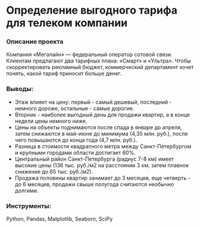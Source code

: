# Определение выгодного тарифа для телеком компании

### Описание проекта

Компания «Мегалайн» — федеральный оператор сотовой связи. Клиентам предлагают два тарифных плана: «Смарт» и «Ультра». Чтобы скорректировать рекламный бюджет, коммерческий департамент хочет понять, какой тариф приносит больше денег.


### Выводы:

- Этаж влияет на цену: первый - самый дешевый, последний - немного дороже, остальные - самые дорогие.
- Вторник - наиболее выгодный день для продажи квартир, а в конце недели цены немного ниже.
- Цены на объекты поднимаются после спада в январе до апреля, затем снижаются в май-июне до минимума (4,35 млн. руб.), после чего повышаются до конца года (4,7 млн. руб.).
- Разница в стоимости квадратного метра между Санкт-Петербургом и крупными городами области достигает 60%.
- Центральный район Санкт-Петербурга (радиус 7-8 км) имеет высокие цены (136 тыс. руб./м2 на расстоянии 3 км, затем плавное снижение до 65 тыс. руб./м2).
- Продажа половины квартир занимает до 3 месяцев, еще четверть - до 6 месяцев, продажи свыше полугода считаются необычно долгими.

### Инструменты:

Python, Pandas, Matplotlib, Seaborn, SciPy